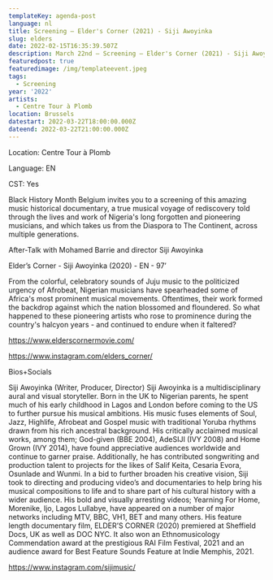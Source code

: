 ```yaml
---
templateKey: agenda-post
language: nl
title: Screening – Elder's Corner (2021) - Siji Awoyinka
slug: elders
date: 2022-02-15T16:35:39.507Z
description: March 22nd – Screening – Elder's Corner (2021) - Siji Awoyinka
featuredpost: true
featuredimage: /img/templateevent.jpeg
tags:
  - Screening
year: '2022'
artists:
  - Centre Tour à Plomb
location: Brussels
datestart: 2022-03-22T18:00:00.000Z
dateend: 2022-03-22T21:00:00.000Z
---
```

Location: Centre Tour à Plomb

Language: EN

CST: Yes

Black History Month Belgium invites you to a screening of this amazing music historical documentary, a true musical voyage of rediscovery told through the lives and work of Nigeria's long forgotten and pioneering musicians, and which takes us from the Diaspora to The Continent, across multiple generations.



After-Talk with Mohamed Barrie and director Siji Awoyinka



Elder’s Corner - Siji Awoyinka (2020) - EN - 97’

From the colorful, celebratory sounds of Juju music to the politicized urgency of Afrobeat, Nigerian musicians have spearheaded some of Africa's most prominent musical movements. Oftentimes, their work formed the backdrop against which the nation blossomed and floundered. So what happened to these pioneering artists who rose to prominence during the country's halcyon years - and continued to endure when it faltered?

https://www.elderscornermovie.com/

https://www.instagram.com/elders_corner/

Bios+Socials

Siji Awoyinka (Writer, Producer, Director) Siji Awoyinka is a multidisciplinary aural and visual storyteller. Born in the UK to Nigerian parents, he spent much of his early childhood in Lagos and London before coming to the US to further pursue his musical ambitions. His music fuses elements of Soul, Jazz, Highlife, Afrobeat and Gospel music with traditional Yoruba rhythms drawn from his rich ancestral background. His critically acclaimed musical works, among them; God-given (BBE 2004), AdeSIJI (IVY 2008) and Home Grown (IVY 2014), have found appreciative audiences worldwide and continue to garner praise. Additionally, he has contributed songwriting and production talent to projects for the likes of Salif Keita, Cesaria Evora, Osunlade and Wunmi. In a bid to further broaden his creative vision, Siji took to directing and producing video’s and documentaries to help bring his musical compositions to life and to share part of his cultural history with a wider audience. His bold and visually arresting videos; Yearning For Home, Morenike, Ijo, Lagos Lullabye, have appeared on a number of major networks including MTV, BBC, VH1, BET and many others. His feature length documentary film, ELDER’S CORNER (2020) premiered at Sheffield Docs, UK as well as DOC NYC. It also won an Ethnomusicology Commendation award at the prestigious RAI Film Festival, 2021 and an audience award for Best Feature Sounds Feature at Indie Memphis, 2021.

https://www.instagram.com/sijimusic/
